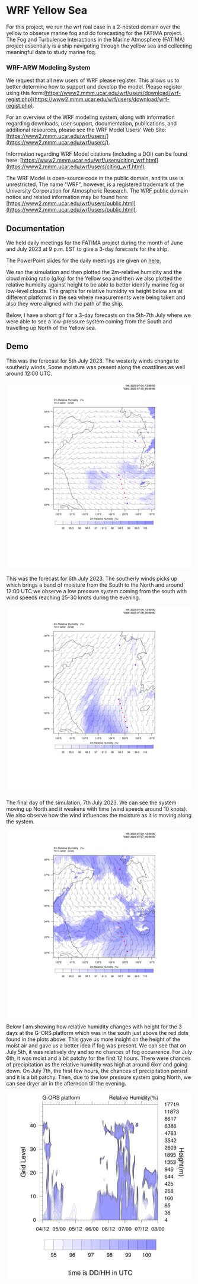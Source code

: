 
# WRF Yellow Sea

For this project, we run the wrf real case in a 2-nested domain over the yellow to observe marine fog and do forecasting for the FATIMA project. The Fog and Turbulence Interactions in the Marine Atmosphere (FATIMA) project essentially is a ship navigating through the yellow sea and collecting meaningful data to study marine fog.

### WRF-ARW Modeling System  ###

We request that all new users of WRF please register. This allows us to better determine how to support and develop the model. Please register using this form:[https://www2.mmm.ucar.edu/wrf/users/download/wrf-regist.php](https://www2.mmm.ucar.edu/wrf/users/download/wrf-regist.php).

For an overview of the WRF modeling system, along with information regarding downloads, user support, documentation, publications, and additional resources, please see the WRF Model Users' Web Site: [https://www2.mmm.ucar.edu/wrf/users/](https://www2.mmm.ucar.edu/wrf/users/).
 
Information regarding WRF Model citations (including a DOI) can be found here: [https://www2.mmm.ucar.edu/wrf/users/citing_wrf.html](https://www2.mmm.ucar.edu/wrf/users/citing_wrf.html).

The WRF Model is open-source code in the public domain, and its use is unrestricted. The name "WRF", however, is a registered trademark of the University Corporation for Atmospheric Research. The WRF public domain notice and related information may be found here: [https://www2.mmm.ucar.edu/wrf/users/public.html](https://www2.mmm.ucar.edu/wrf/users/public.html).



## Documentation

We held daily meetings for the FATIMA project during the month of June and July 2023 at 9 p.m. EST to give a 3-day forecasts for the ship. 

The PowerPoint slides for the daily meetings are given on [here.](http://www.yorku.ca/pat/FATIMA-WRF/Yellow%20Sea%20daily%20forecasts/index.html)

We ran the simulation and then plotted the 2m-relative humidity and the cloud mixing ratio (g/kg) for the Yellow sea and then we also plotted the relative humidity against height to be able to better identify marine fog or low-level clouds. The graphs for relative humidity vs height below are at different platforms in the sea where measurements were being taken and also they were aligned with the path of the ship. 

Below, I have a short gif for a 3-day forecasts on the 5th-7th July where we were able to see a low-pressure system coming from the South and travelling up North of the Yellow sea.  


## Demo

This was the forecast for 5th July 2023. The westerly winds change to southerly winds. Some moisture was present along the coastlines as well around 12:00 UTC.

![](https://github.com/Piyush-T31/WRF_Projects_YellowSea/blob/6fa76b932cc7de44d3581663978368fc5b2b79b5/test/em_real/RHD1.gif)


This was the forecast for 6th July 2023. The southerly winds picks up which brings a band of moisture from the South to the North and around 12:00 UTC we observe a low pressure system coming from the south with wind speeds reaching 25-30 knots during the evening.

![](https://github.com/Piyush-T31/WRF_Projects_YellowSea/blob/b57b7a4b5da60721750cd2df26e8e77e97f9db4b/test/em_real/RHD2.gif)

The final day of the simulation, 7th July 2023. We can see the system moving up North and it weakens with time (wind speeds around 10 knots). We also observe how the wind influences the moisture as it is moving along the system.

![](https://github.com/Piyush-T31/WRF_Projects_YellowSea/blob/b57b7a4b5da60721750cd2df26e8e77e97f9db4b/test/em_real/RHD3.gif)

Below I am showing how relative humidity changes with height for the 3 days at the G-ORS platform which was in the south just above the red dots found in the plots above. This gave us more insight on the height of the moist air and gave us a better idea if fog was present. We can see that on July 5th, it was relatively dry and so no chances of fog occurrence. For July 6th, it was moist and a bit patchy for the first 12 hours. There were chances of precipitation as the relative humidity was high at around 6km and going down. On July 7th, the first few hours, the chances of precipitation persist and it is a bit patchy. Then, due to the low pressure system going North, we can see dryer air in the afternoon till the evening. 

![](https://github.com/Piyush-T31/WRF_Projects_YellowSea/blob/b57b7a4b5da60721750cd2df26e8e77e97f9db4b/test/em_real/RHG-ORS.png)

